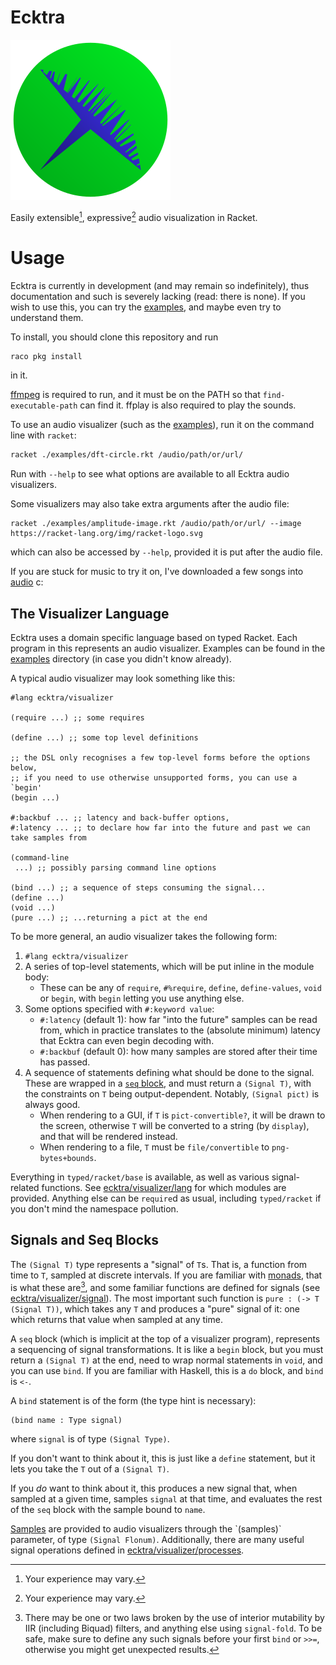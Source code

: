 # Ecktra

![logo](logo.svg)

Easily extensible[^fn], expressive[^fn] audio visualization in Racket.

[^fn]: Your experience may vary.

# Usage

Ecktra is currently in development (and may remain so indefinitely),
thus documentation and such is severely lacking (read: there is none).
If you wish to use this, you can try the [examples](examples/),
and maybe even try to understand them.

To install, you should clone this repository and run

```sh
raco pkg install
```

in it.

[ffmpeg](https://ffmpeg.org/) is required to run, and it must be on
the PATH so that `find-executable-path` can find it. ffplay is also
required to play the sounds.

To use an audio visualizer (such as the [examples](examples/)),
run it on the command line with `racket`:

```sh
racket ./examples/dft-circle.rkt /audio/path/or/url/
```

Run with `--help` to see what options are available to all Ecktra audio visualizers.

Some visualizers may also take extra arguments after the audio file:

```
racket ./examples/amplitude-image.rkt /audio/path/or/url/ --image https://racket-lang.org/img/racket-logo.svg
```

which can also be accessed by `--help`, provided it is put after the audio file.

If you are stuck for music to try it on, I've downloaded a few songs into [audio](audio/) c:

## The Visualizer Language

Ecktra uses a domain specific language based on typed Racket.  Each
program in this represents an audio visualizer. Examples can be found
in the [examples](examples/) directory (in case you didn't know already).

A typical audio visualizer may look something like this:

```racket
#lang ecktra/visualizer

(require ...) ;; some requires

(define ...) ;; some top level definitions

;; the DSL only recognises a few top-level forms before the options below,
;; if you need to use otherwise unsupported forms, you can use a `begin'
(begin ...)

#:backbuf ... ;; latency and back-buffer options,
#:latency ... ;; to declare how far into the future and past we can take samples from

(command-line
 ...) ;; possibly parsing command line options

(bind ...) ;; a sequence of steps consuming the signal...
(define ...)
(void ...)
(pure ...) ;; ...returning a pict at the end
```

To be more general, an audio visualizer takes the following form:

1. `#lang ecktra/visualizer`
2. A series of top-level statements, which will be put inline in the module body:
   - These can be any of `require`, `#%require`, `define`, `define-values`, `void` or `begin`,
     with `begin` letting you use anything else.
3. Some options specified with `#:keyword value`:
   - `#:latency` (default 1): how far "into the future" samples can be read from,
     which in practice translates to the (absolute minimum) latency
     that Ecktra can even begin decoding with.
   - `#:backbuf` (default 0): how many samples are stored after their time has passed.
4. A sequence of statements defining what should be done to the signal.
   These are wrapped in a [`seq` block](#Signals_and_Seq_Blocks),
   and must return a `(Signal T)`, with the constraints on `T` being output-dependent.
   Notably, `(Signal pict)` is always good.
   - When rendering to a GUI, if `T` is `pict-convertible?`, it will be
     drawn to the screen, otherwise `T` will be converted to a string
     (by `display`), and that will be rendered instead.
   - When rendering to a file, `T` must be `file/convertible` to `png-bytes+bounds`.

Everything in `typed/racket/base` is available, as well as various
signal-related functions. See
[ecktra/visualizer/lang](visualizer/lang.rkt) for which modules are
provided. Anything else can be `require`d as usual, including
`typed/racket` if you don't mind the namespace pollution.

## Signals and Seq Blocks

The `(Signal T)` type represents a "signal" of `T`s. That is, a
function from time to `T`, sampled at discrete intervals. If you are
familiar with
[monads](https://en.wikipedia.org/wiki/Monad_(functional_programming)),
that is what these are[^fn1], and some familiar functions are defined
for signals (see [ecktra/visualizer/signal](visualizer/signal.rkt)).
The most important such function is `pure : (-> T (Signal T))`, which
takes any `T` and produces a "pure" signal of it: one which returns
that value when sampled at any time.

[^fn1]: There may be one or two laws broken by the use of interior
    mutability by IIR (including Biquad) filters, and anything else
    using `signal-fold`. To be safe, make sure to define any such
    signals before your first `bind` or `>>=`, otherwise you might get
    unexpected results.

A `seq` block (which is implicit at the top of a visualizer program),
represents a sequencing of signal transformations. It is like a
`begin` block, but you must return a `(Signal T)` at the end, need to
wrap normal statements in `void`, and you can use `bind`. If you are
familiar with Haskell, this is a `do` block, and `bind` is `<-`.

A `bind` statement is of the form (the type hint is necessary):

```racket
(bind name : Type signal)
```

where `signal` is of type `(Signal Type)`.

If you don't want to think about it, this is just like a `define`
statement, but it lets you take the `T` out of a `(Signal T)`.

If you *do* want to think about it, this produces a new signal that,
when sampled at a given time, samples `signal` at that time, and
evaluates the rest of the `seq` block with the sample bound to `name`.

[Samples](https://en.wikipedia.org/wiki/Sampling_(signal_processing))
are provided to audio visualizers through the `(samples)` parameter,
of type `(Signal Flonum)`. Additionally, there are many useful signal
operations defined in [ecktra/visualizer/processes](visualizer/processes.rkt).
